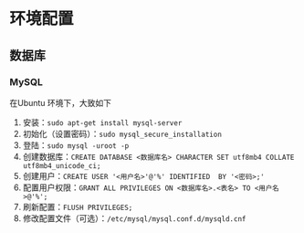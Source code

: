 # 环境配置

## 数据库

### MySQL

在Ubuntu 环境下，大致如下

1. 安装：`sudo apt-get install mysql-server`
2. 初始化（设置密码）：`sudo mysql_secure_installation`
3. 登陆：`sudo mysql -uroot -p`
4. 创建数据库：`CREATE DATABASE <数据库名> CHARACTER SET utf8mb4 COLLATE utf8mb4_unicode_ci;`
5. 创建用户：`CREATE USER '<用户名>'@'%' IDENTIFIED  BY '<密码>;'`
6. 配置用户权限：`GRANT ALL PRIVILEGES ON <数据库名>.<表名> TO <用户名>@'%';`
7. 刷新配置：`FLUSH PRIVILEGES;`
8. 修改配置文件（可选）：`/etc/mysql/mysql.conf.d/mysqld.cnf`